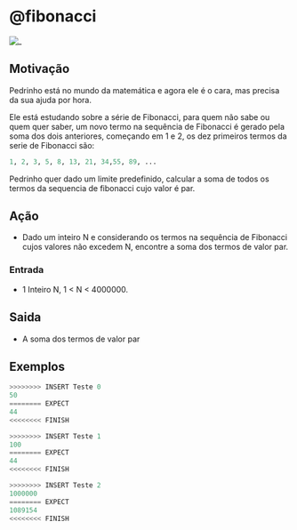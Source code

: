 # @fibonacci

![_](https://raw.githubusercontent.com/qxcodefup/arcade/master/base/fibonacci/cover.jpg)

## Motivação

Pedrinho está no mundo da matemática e agora ele é o cara, mas precisa da sua ajuda por hora.

Ele está estudando sobre a série de Fibonacci, para quem não sabe ou quem quer saber, um novo termo na sequência de Fibonacci é gerado pela soma dos dois anteriores, começando em 1 e 2, os dez primeiros termos da serie de Fibonacci são:

```py
1, 2, 3, 5, 8, 13, 21, 34,55, 89, ...
```

Pedrinho quer dado um limite predefinido, calcular a soma de todos os termos da sequencia de fibonacci cujo valor é par.

## Ação

- Dado um inteiro N e considerando os termos na sequência de Fibonacci cujos valores não excedem N, encontre a soma dos termos de valor par.

### Entrada

- 1 Inteiro N, 1 \< N \< 4000000.

## Saida

- A soma dos termos de valor par

## Exemplos

``` py
>>>>>>>> INSERT Teste 0
50
======== EXPECT
44
<<<<<<<< FINISH
```

```py
>>>>>>>> INSERT Teste 1
100
======== EXPECT
44
<<<<<<<< FINISH
```

```py
>>>>>>>> INSERT Teste 2
1000000
======== EXPECT
1089154
<<<<<<<< FINISH
```
